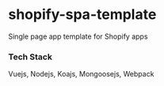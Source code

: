 # shopify-spa-template
Single page app template for Shopify apps

### Tech Stack
Vuejs, Nodejs, Koajs, Mongoosejs, Webpack
